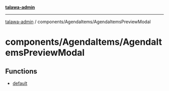 [**talawa-admin**](../../../README.md)

***

[talawa-admin](../../../modules.md) / components/AgendaItems/AgendaItemsPreviewModal

# components/AgendaItems/AgendaItemsPreviewModal

## Functions

- [default](functions/default.md)
